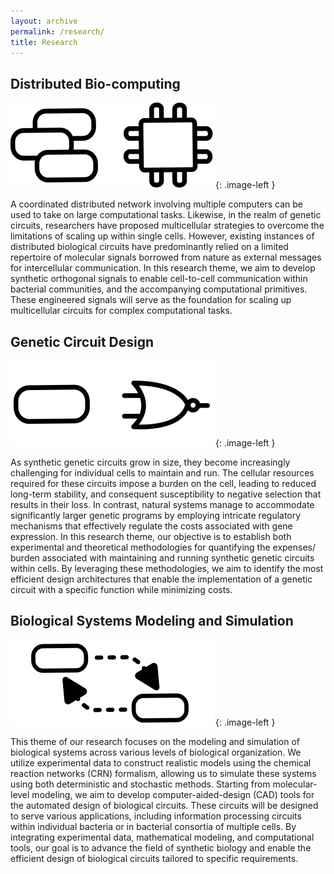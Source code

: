 ```yaml
---
layout: archive
permalink: /research/
title: Research
---
```


## Distributed Bio-computing

![](/images/theme_distributed.svg)
{: .image-left }

A coordinated distributed network involving multiple computers can be used to
take on large computational tasks. Likewise, in the realm of genetic circuits,
researchers have proposed multicellular strategies to overcome the limitations
of scaling up within single cells. However, existing instances of distributed
biological circuits have predominantly relied on a limited repertoire of
molecular signals borrowed from nature as external messages for intercellular
communication. In this research theme, we aim to develop synthetic orthogonal
signals to enable cell-to-cell communication within bacterial communities, and
the accompanying computational primitives. These engineered signals will serve
as the foundation for scaling up multicellular circuits for complex
computational tasks.


## Genetic Circuit Design

![](/images/theme_circuits.svg)
{: .image-left }

As synthetic genetic circuits grow in size, they become increasingly
challenging for individual cells to maintain and run. The cellular resources
required for these circuits impose a burden on the cell, leading to reduced
long-term stability, and consequent susceptibility to negative selection that
results in their loss. In contrast, natural systems manage to accommodate
significantly larger genetic programs by employing intricate regulatory
mechanisms that effectively regulate the costs associated with gene expression.
In this research theme, our objective is to establish both experimental and
theoretical methodologies for quantifying the expenses/ burden associated with
maintaining and running synthetic genetic circuits within cells. By leveraging
these methodologies, we aim to identify the most efficient design architectures
that enable the implementation of a genetic circuit with a specific function
while minimizing costs.


## Biological Systems Modeling and Simulation

![](/images/theme_models.svg)
{: .image-left }

This theme of our research focuses on the modeling and simulation of
biological systems across various levels of biological organization. We utilize
experimental data to construct realistic models using the chemical reaction
networks (CRN) formalism, allowing us to simulate these systems using both
deterministic and stochastic methods. Starting from molecular-level modeling,
we aim to develop computer-aided-design (CAD) tools for the automated design of
biological circuits. These circuits will be designed to serve various
applications, including information processing circuits within individual
bacteria or in bacterial consortia of multiple cells. By integrating
experimental data, mathematical modeling, and computational tools, our goal is
to advance the field of synthetic biology and enable the efficient design of
biological circuits tailored to specific requirements.

